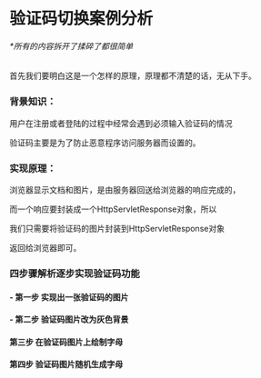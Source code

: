 # 验证码切换案例分析  

###### *所有的内容拆开了揉碎了都很简单

首先我们要明白这是一个怎样的原理，原理都不清楚的话，无从下手。  


### 背景知识：  

用户在注册或者登陆的过程中经常会遇到必须输入验证码的情况  


验证码主要是为了防止恶意程序访问服务器而设置的。  


### 实现原理：  

浏览器显示文档和图片，是由服务器回送给浏览器的响应完成的，  

而一个响应要封装成一个HttpServletResponse对象，所以  

我们只需要将验证码的图片封装到HttpServletResponse对象  

返回给浏览器即可。  


### 四步骤解析逐步实现验证码功能

 #### - 第一步 实现出一张验证码的图片

 #### - 第二步 验证码图片改为灰色背景  

 #### 第三步 在验证码图片上绘制字母

#### 第四步 验证码图片随机生成字母



